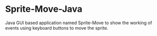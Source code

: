 # Sprite-Move-Java
Java GUI based application named Sprite-Move to show the working of events using keyboard buttons to move the sprite.
